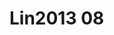 <a name="material" />

# Lin2013 08
<script type="application/ld+json">
  {
    "@context": "https://schema.org/",
    "@type": "ChemicalSubstance",
    "http://purl.org/dc/terms/conformsTo":
      {
        "@type": "CreativeWork",
        "@id": "https://bioschemas.org/profiles/ChemicalSubstance/0.4-RELEASE/"
      },
    "@id": "https://egonw.github.io/nanowiki/nanowiki455.html#material",
    "name": "Lin2013 08",
    "sameAs: "http://127.0.0.1/mediawiki/index.php/Special:URIResolver/Lin2013_08"
  }
</script>

